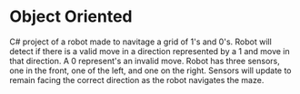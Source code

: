 # Object Oriented
C# project of a robot made to navitage a grid of 1's and 0's. Robot will detect if there is a valid move in a direction represented by a 1 and move in that direction. A 0 represent's an invalid move. Robot has three sensors, one in the front, one of the left, and one on the right. Sensors will update to remain facing the correct direction as the robot navigates the maze. 
